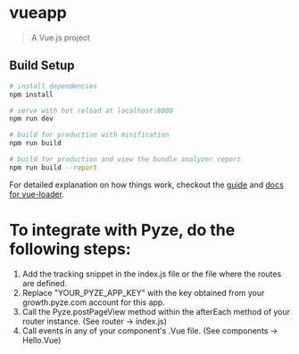 # vueapp

> A Vue.js project

## Build Setup

``` bash
# install dependencies
npm install

# serve with hot reload at localhost:8080
npm run dev

# build for production with minification
npm run build

# build for production and view the bundle analyzer report
npm run build --report
```

For detailed explanation on how things work, checkout the [guide](http://vuejs-templates.github.io/webpack/) and [docs for vue-loader](http://vuejs.github.io/vue-loader).

# To integrate with Pyze, do the following steps:

1. Add the tracking snippet in the index.js file or the file where the routes are defined.
2. Replace "YOUR_PYZE_APP_KEY" with the key obtained from your growth.pyze.com account for this app.
3. Call the Pyze.postPageView method within the afterEach method of your router instance. (See router -> index.js)
4. Call events in any of your component's .Vue file. (See components -> Hello.Vue)
